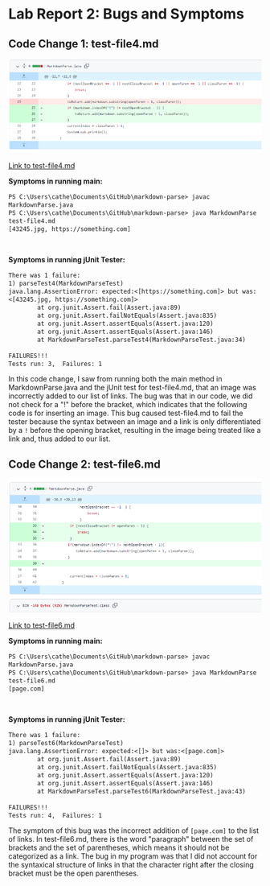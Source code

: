 # **Lab Report 2: Bugs and Symptoms**

## Code Change 1: test-file4.md
![Image](photos/parseTest4_change.PNG)
<br />

[Link to test-file4.md](https://github.com/CatherineGu16/markdown-parse/blob/main/test-file4.md)

**Symptoms in running main:** <br />
```
PS C:\Users\cathe\Documents\GitHub\markdown-parse> javac MarkdownParse.java
PS C:\Users\cathe\Documents\GitHub\markdown-parse> java MarkdownParse test-file4.md
[43245.jpg, https://something.com]
```
<br />

**Symptoms in running jUnit Tester:** <br />
```
There was 1 failure:
1) parseTest4(MarkdownParseTest)
java.lang.AssertionError: expected:<[https://something.com]> but was:<[43245.jpg, https://something.com]>
        at org.junit.Assert.fail(Assert.java:89)
        at org.junit.Assert.failNotEquals(Assert.java:835)
        at org.junit.Assert.assertEquals(Assert.java:120)
        at org.junit.Assert.assertEquals(Assert.java:146)
        at MarkdownParseTest.parseTest4(MarkdownParseTest.java:34)

FAILURES!!!
Tests run: 3,  Failures: 1
```

In this code change, I saw from running both the main method in MarkdownParse.java and the jUnit test for test-file4.md, that an image was incorrectly added to our list of links. The bug was that in our code, we did not check for a "!" before the bracket, which indicates that the following code is for inserting an image. This bug caused test-file4.md to fail the tester because the syntax between an image and a link is only differentiated by a `!` before the opening bracket, resulting in the image being treated like a link and, thus added to our list.

## Code Change 2: test-file6.md
![Image](photos/parseTest6_change.PNG)
<br />

[Link to test-file6.md](https://github.com/CatherineGu16/markdown-parse/blob/main/test-file6.md)

**Symptoms in running main:** 
```
PS C:\Users\cathe\Documents\GitHub\markdown-parse> javac MarkdownParse.java
PS C:\Users\cathe\Documents\GitHub\markdown-parse> java MarkdownParse test-file6.md
[page.com]
```
<br />

**Symptoms in running jUnit Tester:** <br />
```
There was 1 failure:
1) parseTest6(MarkdownParseTest)
java.lang.AssertionError: expected:<[]> but was:<[page.com]>
        at org.junit.Assert.fail(Assert.java:89)
        at org.junit.Assert.failNotEquals(Assert.java:835)
        at org.junit.Assert.assertEquals(Assert.java:120)
        at org.junit.Assert.assertEquals(Assert.java:146)
        at MarkdownParseTest.parseTest6(MarkdownParseTest.java:43)

FAILURES!!!
Tests run: 4,  Failures: 1
```
The symptom of this bug was the incorrect addition of `[page.com]` to the list of links. In test-file6.md, there is the word "paragraph" between the set of brackets and the set of parentheses, which means it should not be categorized as a link. The bug in my program was that I did not account for the syntaxical structure of links in that the character right after the closing bracket must be the open parentheses.